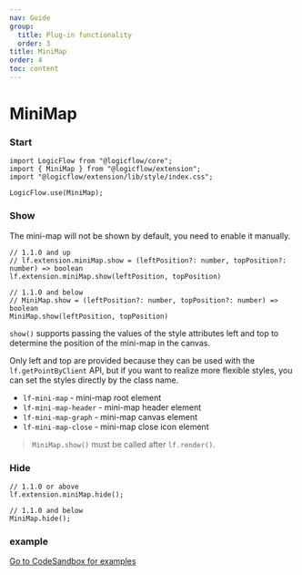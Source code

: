 ```yaml
---
nav: Guide
group:
  title: Plug-in functionality
  order: 3
title: MiniMap
order: 4
toc: content
---
```


# MiniMap

### Start

```tsx | purex | pure
import LogicFlow from "@logicflow/core";
import { MiniMap } from "@logicflow/extension";
import "@logicflow/extension/lib/style/index.css";

LogicFlow.use(MiniMap);
```

### Show

The mini-map will not be shown by default, you need to enable it manually.

```tsx | purex | pure
// 1.1.0 and up
// lf.extension.miniMap.show = (leftPosition?: number, topPosition?: number) => boolean
lf.extension.miniMap.show(leftPosition, topPosition)

// 1.1.0 and below
// MiniMap.show = (leftPosition?: number, topPosition?: number) => boolean
MiniMap.show(leftPosition, topPosition)
```

`show()` supports passing the values of the style attributes left and top to determine the position
of the mini-map in the canvas.

Only left and top are provided because they can be used with the `lf.getPointByClient` API, but if
you want to realize more flexible styles, you can set the styles directly by the class name.

- `lf-mini-map` - mini-map root element
- `lf-mini-map-header` - mini-map header element
- `lf-mini-map-graph` - mini-map canvas element
- `lf-mini-map-close` - mini-map close icon element

> ``MiniMap.show()`` must be called after ``lf.render()``.

### Hide

```tsx | purex | pure
// 1.1.0 or above
lf.extension.miniMap.hide();

// 1.1.0 and below
MiniMap.hide();
```

### example

<a href="https://codesandbox.io/embed/intelligent-matsumoto-t1dc5?fontsize=14&hidenavigation=1&theme=dark&view=preview" target="_blank"> Go to CodeSandbox for examples </a>

